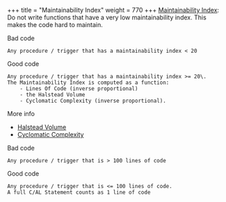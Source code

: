 +++
title = "Maintainability Index"
weight = 770
+++
[Maintainability Index][anchor0]: Do not write functions that have a very low maintainability index. This makes the code hard to maintain.

Bad code

    Any procedure / trigger that has a maintainability index < 20  
      
    

Good code

    Any procedure / trigger that has a maintainability index >= 20\.
    The Maintainability Index is computed as a function:
        - Lines Of Code (inverse proportional)
        - the Halstead Volume
        - Cyclomatic Complexity (inverse proportional).

More info

* [Halstead Volume][anchor1]
* [Cyclomatic Complexity][anchor2]

Bad code

    Any procedure / trigger that is > 100 lines of code  
      
    

Good code

    Any procedure / trigger that is <= 100 lines of code.
    A full C/AL Statement counts as 1 line of code



[anchor0]: http://blogs.msdn.com/b/codeanalysis/archive/2007/11/20/maintainability-index-range-and-meaning.aspx
[anchor1]: http://en.wikipedia.org/wiki/Halstead_complexity_measures
[anchor2]: http://www.aivosto.com/project/help/pm-complexity.html
